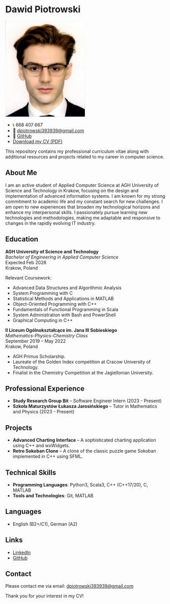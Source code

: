 # Dawid Piotrowski

<img src="CV_pic.png" alt="Profile Picture" width="250" height="300">

- 📞 668 407 667
- 📧 [dpiotrowski393939@gmail.com](mailto:dpiotrowski393939@gmail.com)
- 🔗 [GitHub](https://github.com/LeoTheOriginal)
- [Download my CV (PDF)](https://github.com/LeoTheOriginal/my-cv/raw/main/CV.pdf)

This repository contains my professional curriculum vitae along with additional resources and projects related to my career in computer science.

## About Me
I am an active student of Applied Computer Science at AGH University of Science and Technology in Krakow, focusing on the design and implementation of advanced information systems. I am known for my strong commitment to academic life and my constant search for new challenges. I am open to new experiences that broaden my technological horizons and enhance my interpersonal skills. I passionately pursue learning new technologies and methodologies, making me adaptable and responsive to changes in the rapidly evolving IT industry.

## Education

**AGH University of Science and Technology**  
_Bachelor of Engineering in Applied Computer Science_  
Expected Feb 2026  
Krakow, Poland  

Relevant Coursework:
- Advanced Data Structures and Algorithmic Analysis
- System Programming with C
- Statistical Methods and Applications in MATLAB
- Object-Oriented Programming with C++
- Fundamentals of Functional Programming in Scala
- System Administration with Bash and PowerShell
- Graphical Computing in C++

**II Liceum Ogólnokształcące im. Jana III Sobieskiego**  
_Mathematics-Physics-Chemistry Class_  
September 2019 – May 2022  
Krakow, Poland  

- AGH Primus Scholarship.
- Laureate of the Golden Index competition at Cracow University of Technology.
- Finalist in the Chemistry Competition at the Jagiellonian University.

## Professional Experience
- **Study Research Group Bit** – Software Engineer Intern (2023 - Present)
- **Szkoła Maturzystów Łukasza Jarosińskiego** – Tutor in Mathematics and Physics (2023 - Present)

## Projects
- **Advanced Charting Interface** – A sophisticated charting application using C++ and wxWidgets.
- **Retro Sokoban Clone** – A clone of the classic puzzle game Sokoban implemented in C++ using SFML.

## Technical Skills
- **Programming Languages**: Python3, Scala3, C++ (C++17/20), C, MATLAB
- **Tools and Technologies**: Git, MATLAB

## Languages
- English (B2+/C1), German (A2)

## Links
- [LinkedIn](https://www.linkedin.com)
- [GitHub](https://github.com/LeoTheOriginal)

## Contact
Please contact me via email: [dpiotrowski393939@gmail.com](mailto:dpiotrowski393939@gmail.com)

Thank you for your interest in my CV!
